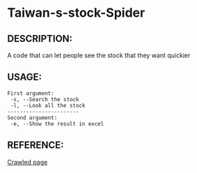 # Taiwan-s-stock-Spider

## DESCRIPTION:

A code that can let people see the stock that they want quickier

## USAGE:

```
First argument:
 -s, --Search the stock
 -l, --Look all the stock
-----------------------
Second argument:
 -e, --Show the result in excel
```

## REFERENCE:

[Crawled page](https://www.twse.com.tw/zh/)
